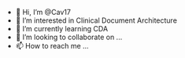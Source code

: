 - 👋 Hi, I’m @Cav17
- 👀 I’m interested in Clinical Document Architecture 
- 🌱 I’m currently learning CDA
- 💞️ I’m looking to collaborate on ...
- 📫 How to reach me ...

<!---
Cav17/Cav17 is a ✨ special ✨ repository because its `README.md` (this file) appears on your GitHub profile.
You can click the Preview link to take a look at your changes.
--->
